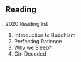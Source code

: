 
## Reading 

2020 Reading list
1. Introduction to Buddhism
2. Perfecting Patience
3. Why we Sleep?
4. Girl Decoded

